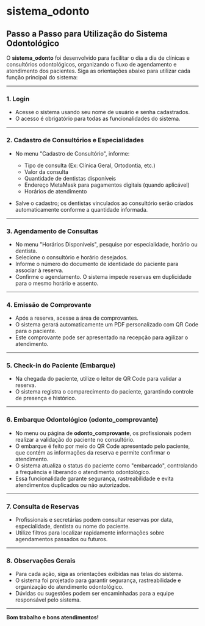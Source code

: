 # sistema_odonto

## Passo a Passo para Utilização do Sistema Odontológico

O **sistema_odonto** foi desenvolvido para facilitar o dia a dia de clínicas e consultórios odontológicos, organizando o fluxo de agendamento e atendimento dos pacientes. Siga as orientações abaixo para utilizar cada função principal do sistema:

---

### 1. Login

- Acesse o sistema usando seu nome de usuário e senha cadastrados.
- O acesso é obrigatório para todas as funcionalidades do sistema.

---

### 2. Cadastro de Consultórios e Especialidades

- No menu "Cadastro de Consultório", informe:
  - Tipo de consulta (Ex: Clínica Geral, Ortodontia, etc.)
  - Valor da consulta
  - Quantidade de dentistas disponíveis
  - Endereço MetaMask para pagamentos digitais (quando aplicável)
  - Horários de atendimento

- Salve o cadastro; os dentistas vinculados ao consultório serão criados automaticamente conforme a quantidade informada.

---

### 3. Agendamento de Consultas

- No menu "Horários Disponíveis", pesquise por especialidade, horário ou dentista.
- Selecione o consultório e horário desejados.
- Informe o número do documento de identidade do paciente para associar à reserva.
- Confirme o agendamento. O sistema impede reservas em duplicidade para o mesmo horário e assento.

---

### 4. Emissão de Comprovante

- Após a reserva, acesse a área de comprovantes.
- O sistema gerará automaticamente um PDF personalizado com QR Code para o paciente.
- Este comprovante pode ser apresentado na recepção para agilizar o atendimento.

---

### 5. Check-in do Paciente (Embarque)

- Na chegada do paciente, utilize o leitor de QR Code para validar a reserva.
- O sistema registra o comparecimento do paciente, garantindo controle de presença e histórico.

---

### 6. Embarque Odontológico (odonto_comprovante)

- No menu ou página de **odonto_comprovante**, os profissionais podem realizar a validação do paciente no consultório.
- O embarque é feito por meio do QR Code apresentado pelo paciente, que contém as informações da reserva e permite confirmar o atendimento.
- O sistema atualiza o status do paciente como "embarcado", controlando a frequência e liberando o atendimento odontológico.
- Essa funcionalidade garante segurança, rastreabilidade e evita atendimentos duplicados ou não autorizados.

---

### 7. Consulta de Reservas

- Profissionais e secretárias podem consultar reservas por data, especialidade, dentista ou nome do paciente.
- Utilize filtros para localizar rapidamente informações sobre agendamentos passados ou futuros.

---

### 8. Observações Gerais

- Para cada ação, siga as orientações exibidas nas telas do sistema.
- O sistema foi projetado para garantir segurança, rastreabilidade e organização do atendimento odontológico.
- Dúvidas ou sugestões podem ser encaminhadas para a equipe responsável pelo sistema.

---

**Bom trabalho e bons atendimentos!**
